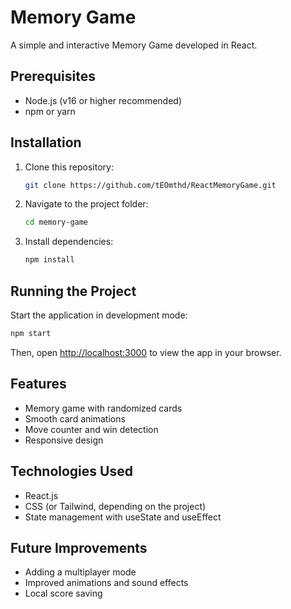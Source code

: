 # Memory Game

A simple and interactive Memory Game developed in React.

## Prerequisites

- Node.js (v16 or higher recommended)
- npm or yarn

## Installation

1. Clone this repository:
   ```sh
   git clone https://github.com/tEOmthd/ReactMemoryGame.git
   ```
2. Navigate to the project folder:
   ```sh
   cd memory-game
   ```
3. Install dependencies:
   ```sh
   npm install
   ```

## Running the Project

Start the application in development mode:
```sh
npm start
```

Then, open [http://localhost:3000](http://localhost:3000) to view the app in your browser.

## Features

- Memory game with randomized cards
- Smooth card animations
- Move counter and win detection
- Responsive design

## Technologies Used

- React.js
- CSS (or Tailwind, depending on the project)
- State management with useState and useEffect

## Future Improvements

- Adding a multiplayer mode
- Improved animations and sound effects
- Local score saving
